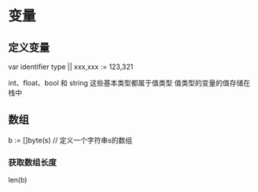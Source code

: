 # 变量

## 定义变量
var identifier type || xxx,xxx := 123,321

int、float、bool 和 string 这些基本类型都属于值类型
值类型的变量的值存储在栈中

## 数组
b := []byte(s) // 定义一个字符串s的数组

### 获取数组长度
len(b)
